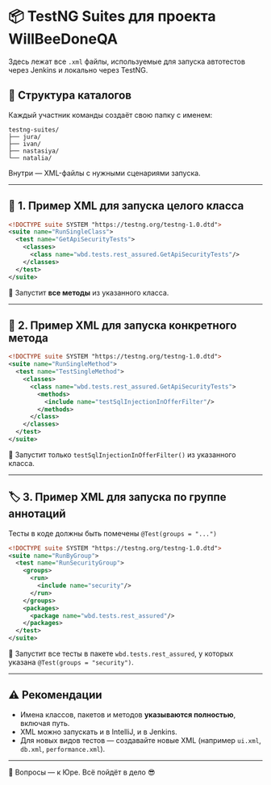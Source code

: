 # 📦 TestNG Suites для проекта WillBeeDoneQA

Здесь лежат все `.xml` файлы, используемые для запуска автотестов через Jenkins и локально через TestNG.

## 📁 Структура каталогов

Каждый участник команды создаёт свою папку с именем:
```
testng-suites/
├── jura/
├── ivan/
├── nastasiya/
└── natalia/
```

Внутри — XML-файлы с нужными сценариями запуска.

---

## 🧪 1. Пример XML для запуска целого класса

```xml
<!DOCTYPE suite SYSTEM "https://testng.org/testng-1.0.dtd">
<suite name="RunSingleClass">
  <test name="GetApiSecurityTests">
    <classes>
      <class name="wbd.tests.rest_assured.GetApiSecurityTests"/>
    </classes>
  </test>
</suite>
```

📌 Запустит **все методы** из указанного класса.

---

## 🧬 2. Пример XML для запуска конкретного метода

```xml
<!DOCTYPE suite SYSTEM "https://testng.org/testng-1.0.dtd">
<suite name="RunSingleMethod">
  <test name="TestSingleMethod">
    <classes>
      <class name="wbd.tests.rest_assured.GetApiSecurityTests">
        <methods>
          <include name="testSqlInjectionInOfferFilter"/>
        </methods>
      </class>
    </classes>
  </test>
</suite>
```

📌 Запустит только `testSqlInjectionInOfferFilter()` из указанного класса.

---

## 🏷 3. Пример XML для запуска по группе аннотаций

Тесты в коде должны быть помечены `@Test(groups = "...")`

```xml
<!DOCTYPE suite SYSTEM "https://testng.org/testng-1.0.dtd">
<suite name="RunByGroup">
  <test name="RunSecurityGroup">
    <groups>
      <run>
        <include name="security"/>
      </run>
    </groups>
    <packages>
      <package name="wbd.tests.rest_assured"/>
    </packages>
  </test>
</suite>
```

📌 Запустит все тесты в пакете `wbd.tests.rest_assured`, у которых указана `@Test(groups = "security")`.

---

## ⚠️ Рекомендации

- Имена классов, пакетов и методов **указываются полностью**, включая путь.
- XML можно запускать и в IntelliJ, и в Jenkins.
- Для новых видов тестов — создавайте новые XML (например `ui.xml`, `db.xml`, `performance.xml`).

---

💬 Вопросы — к Юре. Всё пойдёт в дело 😎